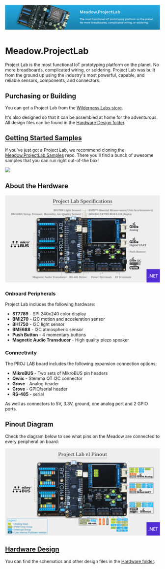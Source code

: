 <img src="Design/banner.jpg" style="margin-bottom:10px" />

# Meadow.ProjectLab

Project Lab is the most functional IoT prototyping platform on the planet. No more breadboards, complicated wiring, or soldering. Project Lab was built from the ground up using the industry's most powerful, capable, and reliable sensors, components, and connectors.

## Purchasing or Building

You can get a Project Lab from the [Wilderness Labs store](https://store.wildernesslabs.co/collections/frontpage/products/project-lab-board).

It's also designed so that it can be assembled at home for the adventurous. All design files can be found in the [Hardware Design folder](Source/Hardware).

## [Getting Started Samples](https://github.com/WildernessLabs/Meadow.ProjectLab.Samples)

If you've just got a Project Lab, we recommend cloning the [Meadow.ProjectLab.Samples](https://github.com/WildernessLabs/Meadow.ProjectLab.Samples) repo. There you'll find a bunch of awesome samples that you can run right out-of-the box!

<img src="Design/project-lab-samples.png" />

## About the Hardware

<img src="Design/project-lab-specs.jpg" />

### Onboard Peripherals

Project Lab includes the following hardware:
* **ST7789** - SPI 240x240 color display
* **BMI270** - I2C motion and acceleration sensor
* **BH1750** - I2C light sensor
* **BME688** - I2C atmospheric sensor
* **Push Button** - 4 momentary buttons
* **Magnetic Audio Transducer** - High quality piezo speaker

### Connectivity

The PROJ LAB board includes the following expansion connection options:
* **MikroBUS** - Two sets of MikroBUS pin headers
* **Qwiic** - Stemma QT I2C connector
* **Grove** - Analog header
* **Grove** - GPIO/serial header
* **RS-485** - serial 

As well as connectors to 5V, 3.3V, ground, one analog port and 2 GPIO ports.

## Pinout Diagram

Check the diagram below to see what pins on the Meadow are connected to every peripheral on board:
&nbsp;

<img src="Design/Pinout.png" />

## [Hardware Design](Source/Hardware)

You can find the schematics and other design files in the [Hardware folder](Source/Hardware).